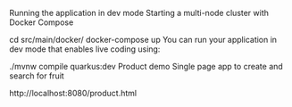 Running the application in dev mode
Starting a multi-node cluster with Docker Compose

cd src/main/docker/
docker-compose up
You can run your application in dev mode that enables live coding using:

./mvnw compile quarkus:dev
Product demo
Single page app to create and search for fruit

http://localhost:8080/product.html